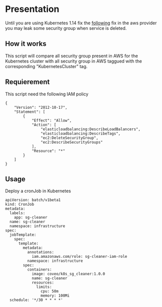 # Presentation

Until you are using Kubernetes 1.14 fix the [following](https://github.com/kubernetes/kubernetes/pull/74311) fix in the aws provider you may leak some security group when service is deleted.

## How it works

This script will compare all security group present in AWS for the Kubernetes cluster with all security group in AWS taggued with the corresponding "KubernetesCluster" tag.

## Requierement

This script need the following IAM policy

```
{
    "Version": "2012-10-17",
    "Statement": [
        {
            "Effect": "Allow",
            "Action": [
                "elasticloadbalancing:DescribeLoadBalancers",
                "elasticloadbalancing:DescribeTags",
                "ec2:DeleteSecurityGroup",
                "ec2:DescribeSecurityGroups"
            ],
            "Resource": "*"
        }
    ]
}
```

## Usage

Deploy a cronJob in Kubernetes

```
apiVersion: batch/v1beta1
kind: CronJob
metadata:
  labels:
    app: sg-cleaner
  name: sg-cleaner
  namespace: infrastructure
spec:
  jobTemplate:
    spec:
      template:
        metadata:
          annotations:
            iam.amazonaws.com/role: sg-cleaner-iam-role
          namespace: infrastructure
        spec:
          containers:
            image: coveo/k8s_sg_cleaner:1.0.0
            name: sg-cleaner
            resources:
              limits:
                cpu: 50m
                memory: 100Mi
  schedule: '*/30 * * * *'
```
